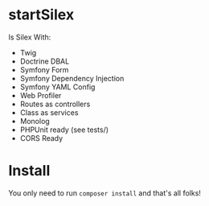startSilex
==========
Is Silex With:

<ul style="text-align: left;">
        <li>Twig</li>
        <li>Doctrine DBAL</li>
        <li>Symfony Form</li>
        <li>Symfony Dependency Injection</li>
        <li>Symfony YAML Config</li>
        <li>Web Profiler</li>
        <li>Routes as controllers</li>
        <li>Class as services</li>
        <li>Monolog</li>
        <li>PHPUnit ready (see tests/)</li>
        <li>CORS Ready</li>
</ul>

Install
==========

You only need to run <code>composer install</code> and that's all folks!
